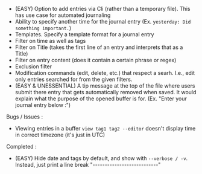 - (EASY) Option to add entries via Cli (rather than a temporary file).
  This has use case for automated journaling
- Ability to specify another time for the journal entry (Ex. `yesterday: Did something important.`)
- Templates. Specify a template format for a journal entry
- Filter on time as well as tags
- Filter on Title (takes the first line of an entry and interprets that as a Title)
- Filter on entry content (does it contain a certain phrase or regex)
- Exclusion filter
- Modification commands (edit, delete, etc.) that respect a searh.
  I.e., edit only entries searched for from the given filters.
- (EASY & UNESSENTIAL) A tip message at the top of the file where users submit there entry that gets automatically removed
  when saved.
  It would explain what the purpose of the opened buffer is for. (Ex. "Enter your journal entry below :")

Bugs / Issues :
  - Viewing entries in a buffer `view tag1 tag2 --editor` doesn't display time in correct timezone (it's just in UTC)

Completed :
- (EASY) Hide date and tags by default, and show with `--verbose / -v`. Instead, just print a line
  break "---------------------------"
